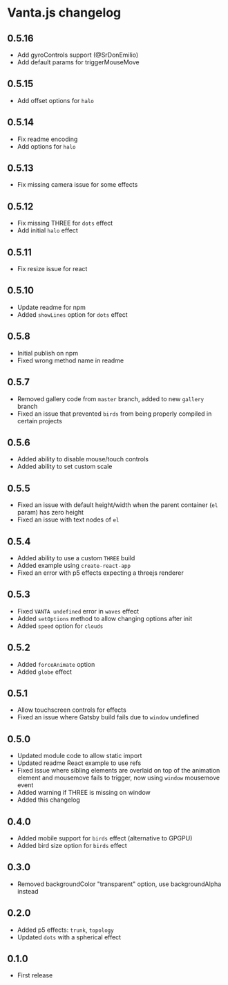 # Vanta.js changelog

## 0.5.16

* Add gyroControls support (@SrDonEmilio)
* Add default params for triggerMouseMove

## 0.5.15

* Add offset options for `halo`

## 0.5.14

* Fix readme encoding
* Add options for `halo`

## 0.5.13

* Fix missing camera issue for some effects

## 0.5.12

* Fix missing THREE for `dots` effect
* Add initial `halo` effect

## 0.5.11

* Fix resize issue for react

## 0.5.10

* Update readme for npm
* Added `showLines` option for `dots` effect

## 0.5.8

* Initial publish on npm
* Fixed wrong method name in readme

## 0.5.7

* Removed gallery code from `master` branch, added to new `gallery` branch
* Fixed an issue that prevented `birds` from being properly compiled in certain projects

## 0.5.6

* Added ability to disable mouse/touch controls
* Added ability to set custom scale

## 0.5.5

* Fixed an issue with default height/width when the parent container (`el` param) has zero height
* Fixed an issue with text nodes of `el`

## 0.5.4

* Added ability to use a custom `THREE` build
* Added example using `create-react-app`
* Fixed an error with p5 effects expecting a threejs renderer

## 0.5.3

* Fixed `VANTA undefined` error in `waves` effect
* Added `setOptions` method to allow changing options after init
* Added `speed` option for `clouds`

## 0.5.2

* Added `forceAnimate` option
* Added `globe` effect

## 0.5.1

* Allow touchscreen controls for effects
* Fixed an issue where Gatsby build fails due to `window` undefined

## 0.5.0

* Updated module code to allow static import
* Updated readme React example to use refs
* Fixed issue where sibling elements are overlaid on top of the animation element and mousemove fails to trigger, now using `window` mousemove event
* Added warning if THREE is missing on window
* Added this changelog

## 0.4.0

* Added mobile support for `birds` effect (alternative to GPGPU)
* Added bird size option for `birds` effect

## 0.3.0

* Removed backgroundColor "transparent" option, use backgroundAlpha instead

## 0.2.0

* Added p5 effects: `trunk`, `topology`
* Updated `dots` with a spherical effect

## 0.1.0

* First release
